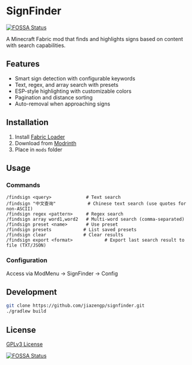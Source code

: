 # SignFinder
[![FOSSA Status](https://app.fossa.com/api/projects/git%2Bgithub.com%2Fjiazengp%2Fsignfinder.svg?type=shield)](https://app.fossa.com/projects/git%2Bgithub.com%2Fjiazengp%2Fsignfinder?ref=badge_shield)


A Minecraft Fabric mod that finds and highlights signs based on content with search capabilities.

## Features

- Smart sign detection with configurable keywords
- Text, regex, and array search with presets
- ESP-style highlighting with customizable colors
- Pagination and distance sorting
- Auto-removal when approaching signs

## Installation

1. Install [Fabric Loader](https://fabricmc.net/use/)
2. Download from [Modrinth](https://modrinth.com/mods/signfinder)
3. Place in `mods` folder

## Usage

### Commands
```
/findsign <query>             # Text search
/findsign "中文查询"            # Chinese text search (use quotes for non-ASCII)
/findsign regex <pattern>     # Regex search  
/findsign array word1,word2   # Multi-word search (comma-separated)
/findsign preset <name>       # Use preset
/findsign presets            # List saved presets
/findsign clear              # Clear results
/findsign export <format>            # Export last search result to file (TXT/JSON)
```

### Configuration

Access via ModMenu → SignFinder → Config

## Development

```bash
git clone https://github.com/jiazengp/signfinder.git
./gradlew build
```

## License

[GPLv3 License](LICENSE)

[![FOSSA Status](https://app.fossa.com/api/projects/git%2Bgithub.com%2Fjiazengp%2Fsignfinder.svg?type=large)](https://app.fossa.com/projects/git%2Bgithub.com%2Fjiazengp%2Fsignfinder?ref=badge_large)